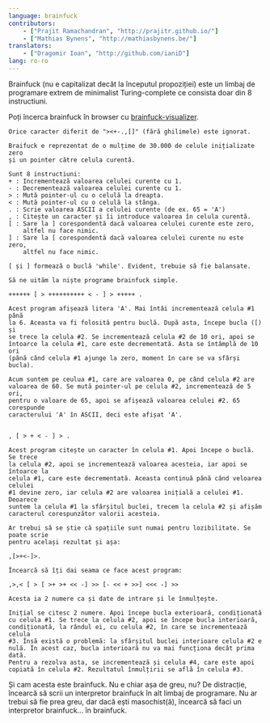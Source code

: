 ```yaml
---
language: brainfuck
contributors:
    - ["Prajit Ramachandran", "http://prajitr.github.io/"]
    - ["Mathias Bynens", "http://mathiasbynens.be/"]
translators:
    - ["Dragomir Ioan", "http://github.com/ianiD"]
lang: ro-ro
---
```


Brainfuck (nu e capitalizat decăt la începutul propoziției) este un limbaj de
programare extrem de minimalist Turing-complete ce consista doar din 8 instructiuni.

Poți încerca brainfuck în browser cu [brainfuck-visualizer](http://fatiherikli.github.io/brainfuck-visualizer/).

```
Orice caracter diferit de "><+-.,[]" (fără ghilimele) este ignorat.

Braifuck e reprezentat de o mulțime de 30.000 de celule inițializate zero
și un pointer către celula curentă.

Sunt 8 instructiuni:
+ : Incrementează valoarea celulei curente cu 1.
- : Decrementează valoarea celulei curente cu 1.
> : Mută pointer-ul cu o celulă la dreapta.
< : Mută pointer-ul cu o celulă la stânga.
. : Scrie valoarea ASCII a celulei curente (de ex. 65 = 'A')
, : Citește un caracter și îi introduce valoarea în celula curentă.
[ : Sare la ] corespondentă dacă valoarea celulei curente este zero,
    altfel nu face nimic.
] : Sare la [ corespondentă dacă valoarea celulei curente nu este zero,
    altfel nu face nimic.

[ și ] formează o buclă 'while'. Evident, trebuie să fie balansate.

Să ne uităm la niște programe brainfuck simple.

++++++ [ > ++++++++++ < - ] > +++++ .

Acest program afișează litera 'A'. Mai întâi incrementează celula #1 până
la 6. Aceasta va fi folosită pentru buclă. După asta, începe bucla ([) și
se trece la celula #2. Se incrementează celula #2 de 10 ori, apoi se
întoarce la celula #1, care este decrementată. Asta se întâmplă de 10 ori
(până când celula #1 ajunge la zero, moment în care se va sfârși bucla).

Acum suntem pe ceulua #1, care are valoarea 0, pe când celula #2 are
valoarea de 60. Se mută pointer-ul pe celula #2, incrementează de 5 ori,
pentru o valoare de 65, apoi se afișează valoarea celulei #2. 65 corespunde
caracterului 'A' în ASCII, deci este afișat 'A'.


, [ > + < - ] > .

Acest program citește un caracter în celula #1. Apoi începe o buclă. Se trece
la celula #2, apoi se incrementează valoarea acesteia, iar apoi se întoarce la
celula #1, care este decrementată. Aceasta continuă până când veloarea celulei
#1 devine zero, iar celula #2 are valoarea inițială a celulei #1. Deoarece
suntem la celula #1 la sfârșitul buclei, trecem la celula #2 și afișăm
caracterul corespunzător valorii acesteia.

Ar trebui să se știe că spațiile sunt numai pentru lozibilitate. Se poate scrie
pentru același rezultat și așa:

,[>+<-]>.

Încearcă să îți dai seama ce face acest program:

,>,< [ > [ >+ >+ << -] >> [- << + >>] <<< -] >>

Acesta ia 2 numere ca și date de intrare și le înmulțește.

Inițial se citesc 2 numere. Apoi începe bucla exterioară, condiționată
cu celula #1. Se trece la celula #2, apoi se începe bucla interioară,
condiționată, la rândul ei, cu celula #2, în care se incrementează celula
#3. Însă există o problemă: la sfârșitul buclei interioare celula #2 e
nulă. În acest caz, bucla interioară nu va mai funcționa decât prima dată.
Pentru a rezolva asta, se incrementează și celula #4, care este apoi
copiată în celula #2. Rezultatul înmulțirii se află în celula #3.
```

Și cam acesta este brainfuck. Nu e chiar așa de greu, nu? De distracție,
încearcă să scrii un interpretor brainfuck în alt limbaj de programare.
Nu ar trebui să fie prea greu, dar dacă ești masochist(ă), încearcă să
faci un interpretor brainfuck... în brainfuck.
